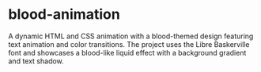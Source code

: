 # blood-animation
A dynamic HTML and CSS animation with a blood-themed design featuring text animation and color transitions. The project uses the Libre Baskerville font and showcases a blood-like liquid effect with a background gradient and text shadow.
